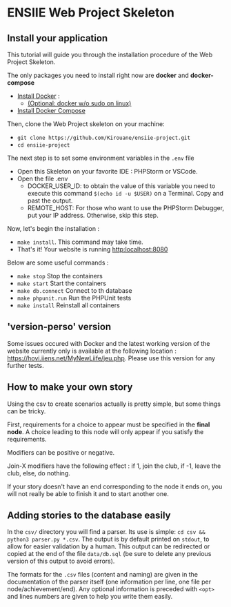 # ENSIIE Web Project Skeleton

## Install your application
This tutorial will guide you through the installation procedure of the Web Project Skeleton.

The only packages you need to install right now are **docker** and **docker-compose**
* [Install Docker](https://docs.docker.com/install/) :
    * [(Optional: docker w/o sudo on linux)](https://docs.docker.com/install/linux/linux-postinstall/)
* [Install Docker Compose](https://docs.docker.com/compose/install/)

Then, clone the Web Project skeleton on your machine:
* `git clone https://github.com/Kirouane/ensiie-project.git`
* `cd ensiie-project`

The next step is to set some environment variables in the `.env` file
* Open this Skeleton on your favorite IDE : PHPStorm or VSCode.
* Open the file .env
    * DOCKER_USER_ID: to obtain the value of this variable you need to execute this command `$(echo id -u $USER)` on a Terminal. Copy and past the output.
    * REMOTE_HOST: For those who want to use the PHPStorm Debugger, put your IP address. Otherwise, skip this step.

Now, let's begin the installation :
* `make install`. This command may take time.
* That's it! Your website is running [http:localhost:8080](http:localhost:8080)

Below are some useful commands :
* `make stop` Stop the containers
* `make start` Start the containers
* `make db.connect` Connect to th database
* `make phpunit.run` Run the PHPUnit tests
* `make install` Reinstall all containers

## 'version-perso' version
Some issues occured with Docker and the latest working version of the website currently only is available at the following location : https://hovi.iiens.net/MyNewLiife/jeu.php. Please use this version for any further tests.

## How to make your own story
Using the csv to create scenarios actually is pretty simple, but some things can be tricky.

First, requirements for a choice to appear must be specified in the **final node**. A choice leading to this node will only appear if you satisfy the requirements.

Modifiers can be positive or negative. 

Join-X modifiers have the following effect : if 1, join the club, if -1, leave the club, else, do nothing.

If your story doesn't have an end corresponding to the node it ends on, you will not really be able to finish it and to start another one.

## Adding stories to the database easily

In the `csv/` directory you will find a parser. Its use is simple: `cd csv && python3 parser.py *.csv`. The output is by default printed on `stdout`, to allow for easier validation by a human. This output can be redirected or copied at the end of the file `data/db.sql` (be sure to delete any previous version of this output to avoid errors).

The formats for the `.csv` files (content and naming) are given in the documentation of the parser itself (one information per line, one file per node/achievement/end). Any optional information is preceded with `<opt>` and lines numbers are given to help you write them easily.
